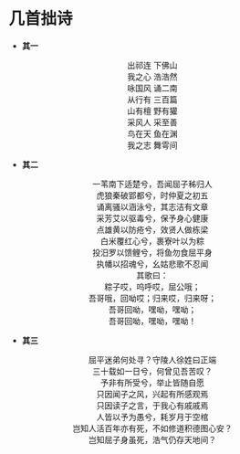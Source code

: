 # 几首拙诗
* **其一**

<center>出祁连 下佛山</center>

<center>我之心 浩浩然</center>

<center>咏国风 诵二南</center>

<center>从行有 三百篇</center>

<center>山有檀 野有獾</center>

<center>采风人 采至善</center>

<center>鸟在天 鱼在渊</center>

<center>我之志 舞雩间 </center>

* **其二**

<center>一苇南下适楚兮，吾闻屈子秭归人</center>

<center>虎狼秦破郢都兮，时仲夏之初五</center>

<center>诵离骚以涵泳兮，其志洁有文章</center>

<center>采芳艾以驱毒兮，保予身心健康</center>

<center>点雄黄以防疮兮，效贤人做栋梁</center>

<center>白米覆红心兮，裹寮叶以为粽</center>

<center>投汨罗以馈鲤兮，将鱼勿食屈平身</center>

<center>执幡以招魂兮，幺姑悲歌不忍闻</center>

<center>其歌曰：</center>

<center>粽子哎，呜呼哎，屈公哦；</center>

<center>吾哥哦，回呦哎；归来哎，归来呀；</center>

<center>吾哥回呦，嘿呦，嘿呦；</center>

<center>吾哥回呦，嘿呦，嘿呦！</center></center>

* **其三**

<center>屈平迷弟何处寻？守陵人徐姓曰正端</center>

<center>三十载如一日兮，何曾见吾苦叹？</center>

<center>予非有所受兮，举止皆随自愿</center>

<center>只因闻子之风，兴起有所感观焉</center>

<center>只因读子之言，于我心有戚戚焉</center>

<center>人皆以予为愚兮，耗岁月于空棺</center>

<center>岂知人活百年亦有死，不如修道积德图心安？</center>

<center>岂知屈子身虽死，浩气仍存天地间？</center>